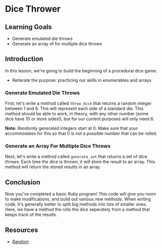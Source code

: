 # Dice Thrower

## Learning Goals

- Generate emulated die throws
- Generate an array of for multiple dice throws

## Introduction

In this lesson, we're going to build the beginning of a procedural dice game.

- Reiterate the purpose: practicing our skills in enumerables and arrays

### Generate Emulated Die Throws

First, let's write a method called `throw_dice` that returns a random integer
between 1 and 6. This will represent each side of a standard die. This method
should be able to work, in theory, with any other number (some dice have 10 or
more sides!), but for our current purposes will only need 6.

**Note:** Randomly generated integers start at 0. Make sure that your
accommodates for this so that 0 is not a possible number that can be rolled.

### Generate an Array For Multiple Dice Throws

Next, let's write a method called `generate_set` that returns a set of dice
throws. Each time the dice is thrown, it will store the result to an array. This
method will return the stored results in an array.

## Conclusion

Now you've completed a basic Ruby program! This code will give you room to make
modifications, and build out various new methods. When writing code, it's generally
better to split big methods into lots of smaller ones. Here, we have a method the
rolls the dice seperately from a method that keeps track of the results.

## Resources

- [Random]

[random]: https://ruby-doc.org/core-2.2.0/Random.html
